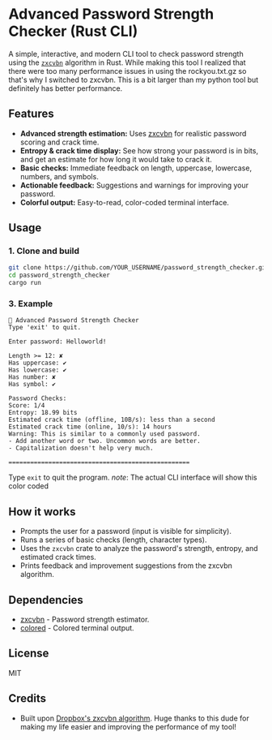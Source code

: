# Advanced Password Strength Checker (Rust CLI)

A simple, interactive, and modern CLI tool to check password strength using the [`zxcvbn`](https://github.com/dropbox/zxcvbn) algorithm in Rust. While making this tool I realized that there were too many performance issues in using the rockyou.txt.gz so that's why I switched to zxcvbn. This is a bit larger than my python tool but definitely has better performance.

## Features

- **Advanced strength estimation:** Uses [zxcvbn](https://github.com/dropbox/zxcvbn) for realistic password scoring and crack time.
- **Entropy & crack time display:** See how strong your password is in bits, and get an estimate for how long it would take to crack it.
- **Basic checks:** Immediate feedback on length, uppercase, lowercase, numbers, and symbols.
- **Actionable feedback:** Suggestions and warnings for improving your password.
- **Colorful output:** Easy-to-read, color-coded terminal interface.

## Usage

### 1. Clone and build

```bash
git clone https://github.com/YOUR_USERNAME/password_strength_checker.git
cd password_strength_checker
cargo run
```

### 3. Example

```
🔐 Advanced Password Strength Checker
Type 'exit' to quit.

Enter password: Helloworld!

Length >= 12: ✘
Has uppercase: ✔
Has lowercase: ✔
Has number: ✘
Has symbol: ✔

Password Checks:
Score: 1/4
Entropy: 18.99 bits
Estimated crack time (offline, 10B/s): less than a second
Estimated crack time (online, 10/s): 14 hours
Warning: This is similar to a commonly used password.
- Add another word or two. Uncommon words are better.
- Capitalization doesn't help very much.

==================================================
```

Type `exit` to quit the program.
*note*: The actual CLI interface will show this color coded

## How it works

- Prompts the user for a password (input is visible for simplicity).
- Runs a series of basic checks (length, character types).
- Uses the `zxcvbn` crate to analyze the password's strength, entropy, and estimated crack times.
- Prints feedback and improvement suggestions from the zxcvbn algorithm.

## Dependencies

- [zxcvbn](https://crates.io/crates/zxcvbn) - Password strength estimator.
- [colored](https://crates.io/crates/colored) - Colored terminal output.

## License

MIT

## Credits

- Built upon [Dropbox's zxcvbn algorithm](https://github.com/dropbox/zxcvbn). Huge thanks to this dude for making my life easier and improving the performance of my tool!
